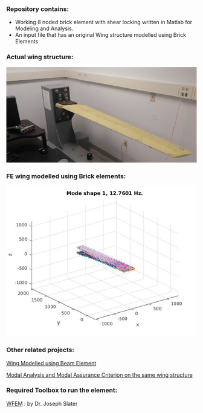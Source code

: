 ### Repository contains:

- Working 8 noded brick element with shear locking written in Matlab for Modeling and Analysis.
- An input file that has an original Wing structure modelled using Brick Elements

### Actual wing structure:
![display-img](imgs/Actualwing.png)


### FE wing modelled using Brick elements:
![display-img](imgs/Brickmodelmode1.jpg)


### Other related projects:

[Wing Modelled using Beam Element](https://github.com/sainag2473/Project_1) 


[Modal Analysis and Modal Assurance Criterion on the same wing structure ](https://github.com/sainag2473/ModalAnalysis_MAC_and_Modalupdating)


### Required Toolbox to run the element:

[WFEM](https://github.com/josephcslater/WFEM) : by Dr. Joseph Slater


